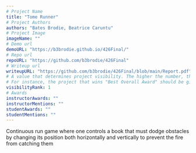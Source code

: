 ```yaml
---
# Project Name
title: "Tome Runner"
# Project Authors
authors: "Bates Brodie, Beatrice Caruntu"
# Project Image
imageName: ""
# Demo url
demoURL: "https://b3brodie.github.io/426Final/"
# Repo url
repoURL: "https://github.com/b3brodie/426Final"
# Writeup url
writeupURL: "https://github.com/b3brodie/426Final/blob/main/Report.pdf"
# A value that determines project visibility. The higher the number, the closer it will appear to the top
# For instance, the project that wins "Best Overall Award" should be given the highest visibilityRank
visibilityRank: 1
# Awards
instructorAwards: ""
instructorMentions: ""
studentAwards: ""
studentMentions: ""
---
```

Continuous run game where one controls a book that must dodge obstacles by changing its position both horizontally and vertically to prevent the fire from catching them
